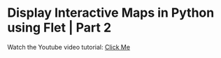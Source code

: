 # Display Interactive Maps in Python using Flet | Part 2

Watch the Youtube video tutorial: [Click Me](https://youtu.be/wUwQlrXgdcU)
